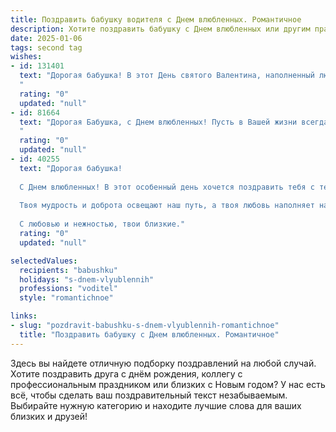 ```yaml
---
title: Поздравить бабушку водителя с Днем влюбленных. Романтичное
description: Хотите поздравить бабушку с Днем влюбленных или другим праздником? Наш ИИ создаст незабываемое поздравление, а вы обязательно выделитесь среди других.  
date: 2025-01-06
tags: second tag
wishes:
- id: 131401
  text: "Дорогая бабушка! В этот День святого Валентина, наполненный любовью и нежностью, хочу пожелать тебе океана счастья и безграничного тепла! Пусть твоя жизнь, как и твой путь за рулём, будет наполнен приятными сюрпризами, радостными встречами и постоянной заботой.  Пусть каждый день будет для тебя романтическим путешествием, полным любви и света! С праздником!
  "
  rating: "0"
  updated: "null"
- id: 81664
  text: "Дорогая Бабушка, с Днем влюбленных! Пусть в Вашей жизни всегда присутствует любовь, тепло и забота, как на дорогах, где Вы так уверенно управляете своим автомобилем. Спасибо за Ваше любящее сердце и доброту, будьте счастливы! 💖
  "
  rating: "0"
  updated: "null"
- id: 40255
  text: "Дорогая бабушка!
  
  С Днем влюбленных! В этот особенный день хочется поздравить тебя с тем светом любви, который ты приносишь в наши жизни. Ты – наш самый верный путеводитель, как водитель, не знающий преград на пути к сердцу.
  
  Твоя мудрость и доброта освещают наш путь, а твоя любовь наполняет наши дни радостью и теплом. Пусть в твоей душе всегда царит нежность, а сердце полно счастья и гармонии! Желаю тебе вдохновения и ярких моментов, ведь любовь – это самый удивительный маршрут, по которому мы идем вместе!
  
  С любовью и нежностью, твои близкие."
  rating: "0"
  updated: "null"

selectedValues:
  recipients: "babushku"
  holidays: "s-dnem-vlyublennih"
  professions: "voditel"
  style: "romantichnoe"

links:
- slug: "pozdravit-babushku-s-dnem-vlyublennih-romantichnoe"
  title: "Поздравить бабушку с Днем влюбленных. Романтичное"
---
```


Здесь вы найдете отличную подборку поздравлений на любой случай.
Хотите поздравить друга с днём рождения, коллегу с профессиональным праздником или близких с Новым годом? У нас есть всё, чтобы сделать ваш поздравительный текст незабываемым. Выбирайте нужную категорию и находите лучшие слова для ваших близких и друзей!
